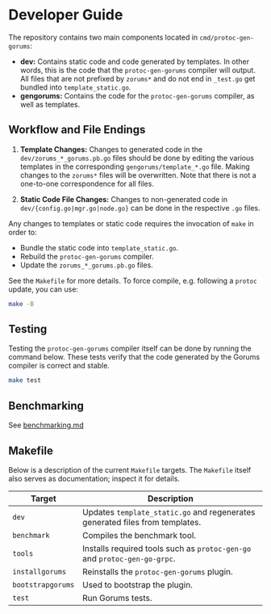 # Developer Guide

The repository contains two main components located in `cmd/protoc-gen-gorums`:

* **dev:** Contains static code and code generated by templates.
  In other words, this is the code that the `protoc-gen-gorums` compiler will output.
  All files that are not prefixed by `zorums*` and do not end in `_test.go` get bundled into `template_static.go`.
* **gengorums:** Contains the code for the `protoc-gen-gorums` compiler, as well as templates.

## Workflow and File Endings

1. **Template Changes:** Changes to generated code in the `dev/zorums_*_gorums.pb.go` files should be done by editing the various templates in the corresponding `gengorums/template_*.go` file.
   Making changes to the `zorums*` files will be overwritten.
   Note that there is not a one-to-one correspondence for all files.

2. **Static Code File Changes:** Changes to non-generated code in `dev/{config.go|mgr.go|node.go}` can be done in the respective `.go` files.

Any changes to templates or static code requires the invocation of `make` in order to:

* Bundle the static code into `template_static.go`.
* Rebuild the `protoc-gen-gorums` compiler.
* Update the `zorums_*_gorums.pb.go` files.

See the `Makefile` for more details.
To force compile, e.g. following a `protoc` update, you can use:

```sh
make -B
```

## Testing

Testing the `protoc-gen-gorums` compiler itself can be done by running the command below.
These tests verify that the code generated by the Gorums compiler is correct and stable.

```sh
make test
```

## Benchmarking

See [benchmarking.md](./benchmarking.md)

## Makefile

Below is a description of the current `Makefile` targets.
The `Makefile` itself also serves as documentation; inspect it for details.

| Target            | Description                                                                  |
| ----------------- | ---------------------------------------------------------------------------- |
| `dev`             | Updates `template_static.go` and regenerates generated files from templates. |
| `benchmark`       | Compiles the benchmark tool.                                                 |
| `tools`           | Installs required tools such as `protoc-gen-go` and `protoc-gen-go-grpc`.    |
| `installgorums`   | Reinstalls the `protoc-gen-gorums` plugin.                                   |
| `bootstrapgorums` | Used to bootstrap the plugin.                                                |
| `test`            | Run Gorums tests.                                                            |
